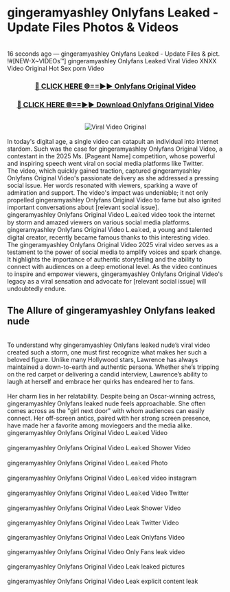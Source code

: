 # gingeramyashley Onlyfans Leaked - Update Files Photos & Videos 
<br>
16 seconds ago — gingeramyashley Onlyfans Leaked - Update Files & pict. !#[NEW-X~VIDEOs™] gingeramyashley Onlyfans Leaked Viral Video XNXX Video Original Hot Sex porn Video
<br>
<div align="center">
<h3><a href="http://freeplayer.one?title=gingeramyashley&ref=25OR" rel="nofollow">🔴 CLICK HERE 🌐==►► Onlyfans Original Video</a></h3>
<h3><a href="http://freeplayer.one?title=gingeramyashley&ref=25OR" rel="nofollow">🔴 CLICK HERE 🌐==►► Download Onlyfans Original Video</a></h3>
<br>
<a href="http://freeplayer.one?title=gingeramyashley&ref=25OR" rel="nofollow" data-target="animated-image.originalLink"><img src="https://i.ibb.co.com/xMMVF88/686577567.gif" alt="Viral Video Original" style="max-width: 100%; display: inline-block;" data-target="animated-image.originalImage"></a>
</div>
<br>
In today's digital age, a single video can catapult an individual into internet stardom. Such was the case for gingeramyashley Onlyfans Original Video, a contestant in the 2025 Ms. [Pageant Name] competition, whose powerful and inspiring speech went viral on social media platforms like Twitter.
<br>
The video, which quickly gained traction, captured gingeramyashley Onlyfans Original Video's passionate delivery as she addressed a pressing social issue. Her words resonated with viewers, sparking a wave of admiration and support. The video's impact was undeniable; it not only propelled gingeramyashley Onlyfans Original Video to fame but also ignited important conversations about [relevant social issue].
<br>
gingeramyashley Onlyfans Original Video L.ea𝚔ed video took the internet by storm and amazed viewers on various social media platforms. gingeramyashley Onlyfans Original Video L.ea𝚔ed, a young and talented digital creator, recently became famous thanks to this interesting video.
<br>
The gingeramyashley Onlyfans Original Video 2025 viral video serves as a testament to the power of social media to amplify voices and spark change. It highlights the importance of authentic storytelling and the ability to connect with audiences on a deep emotional level. As the video continues to inspire and empower viewers, gingeramyashley Onlyfans Original Video's legacy as a viral sensation and advocate for [relevant social issue] will undoubtedly endure.
<br>
<h2>The Allure of gingeramyashley Onlyfans leaked nude</h2>
<br>
To understand why gingeramyashley Onlyfans leaked nude’s viral video created such a storm, one must first recognize what makes her such a beloved figure. Unlike many Hollywood stars, Lawrence has always maintained a down-to-earth and authentic persona. Whether she’s tripping on the red carpet or delivering a candid interview, Lawrence’s ability to laugh at herself and embrace her quirks has endeared her to fans.
<br><br>
Her charm lies in her relatability. Despite being an Oscar-winning actress, gingeramyashley Onlyfans leaked nude feels approachable. She often comes across as the "girl next door" with whom audiences can easily connect. Her off-screen antics, paired with her strong screen presence, have made her a favorite among moviegoers and the media alike.
<br>
gingeramyashley Onlyfans Original Video L.ea𝚔ed Video
<br><br>
gingeramyashley Onlyfans Original Video L.ea𝚔ed Shower Video
<br><br>
gingeramyashley Onlyfans Original Video L.ea𝚔ed Photo
<br><br>
gingeramyashley Onlyfans Original Video L.ea𝚔ed video instagram
<br><br>
gingeramyashley Onlyfans Original Video L.ea𝚔ed Video Twitter
<br><br>
gingeramyashley Onlyfans Original Video Leak Shower Video
<br><br>
gingeramyashley Onlyfans Original Video Leak Twitter Video
<br><br>
gingeramyashley Onlyfans Original Video Leak Onlyfans Video
<br><br>
gingeramyashley Onlyfans Original Video Only Fans leak video
<br><br>
gingeramyashley Onlyfans Original Video Leak leaked pictures
<br><br>
gingeramyashley Onlyfans Original Video Leak explicit content leak